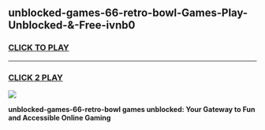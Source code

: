 
## unblocked-games-66-retro-bowl-Games-Play-Unblocked-&-Free-ivnb0
<h3>
<a href="https://premium76.site?title=unblocked-games-66-retro-bowl&ref=24A">CLICK TO PLAY</a></h3>
<hr>

<h3>
<a href="https://premium76.site?title=unblocked-games-66-retro-bowl&ref=24A">CLICK 2 PLAY</a>
  
</h3>

<a href="https://premium76.site?title=unblocked-games-66-retro-bowl&ref=24A"><img src="https://clearcache.store/games.png"></a>


**unblocked-games-66-retro-bowl games unblocked: Your Gateway to Fun and Accessible Online Gaming**
